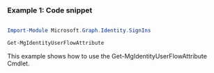 ### Example 1: Code snippet

```powershell

Import-Module Microsoft.Graph.Identity.SignIns

Get-MgIdentityUserFlowAttribute

```
This example shows how to use the Get-MgIdentityUserFlowAttribute Cmdlet.

